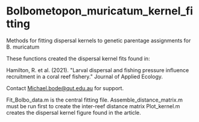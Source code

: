 # Bolbometopon_muricatum_kernel_fitting
Methods for fitting dispersal kernels to genetic parentage assignments for B. muricatum

These functions created the dispersal kernel fits found in:

Hamilton, R. et al. (2021). "Larval dispersal and fishing pressure influence recruitment in a coral reef fishery." Journal of Applied Ecology.

Contact Michael.bode@qut.edu.au for support.

Fit_Bolbo_data.m is the central fitting file.
Assemble_distance_matrix.m must be run first to create the inter-reef distance matrix
Plot_kernel.m creates the dispersal kernel figure found in the article.
